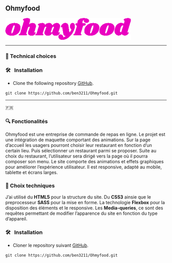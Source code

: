 ## Ohmyfood
![](img/ohmyfood_github.png)

***


### 🚀 Technical choices


### 🛠️ &nbsp; Installation
* Clone the following repository [GitHub](https://github.com/ben3211/Ohmyfood.git).
```terminal
git clone https://github.com/ben3211/Ohmyfood.git
```

***
:fr:  
### 🔍 Fonctionalités

Ohmyfood est une entreprise de commande de repas en ligne. Le projet est une intégration de maquette comportant des animations.
Sur la page d’accueil les usagers pourront choisir leur restaurant en fonction d’un certain lieu. Puis sélectionner un restaurant parmi se proposer. 
Suite au choix du restaurant, l’utilisateur sera dirigé vers la page où il pourra composer son menu. 
Le site comporte des animations et effets graphiques pour améliorer l’expérience utilisateur.
Il est responsive, adapté au mobile, tablette et écrans larges. 

### 🚀 Choix techniques

J’ai utilisé du **HTML5** pour la structure du site.
Du **CSS3** ainsie que le preprocesseur **SASS** pour la mise en forme.
La technologie **Flexbox** pour la disposition des éléments et le responsive.
Les **Media-queries**, ce sont des requêtes permettant de modifier l’apparence du site en fonction du type d’appareil.

### 🛠️ &nbsp; Installation
* Cloner le repository suivant [GitHub](https://github.com/ben3211/Ohmyfood.git).
```terminal
git clone https://github.com/ben3211/Ohmyfood.git
```
